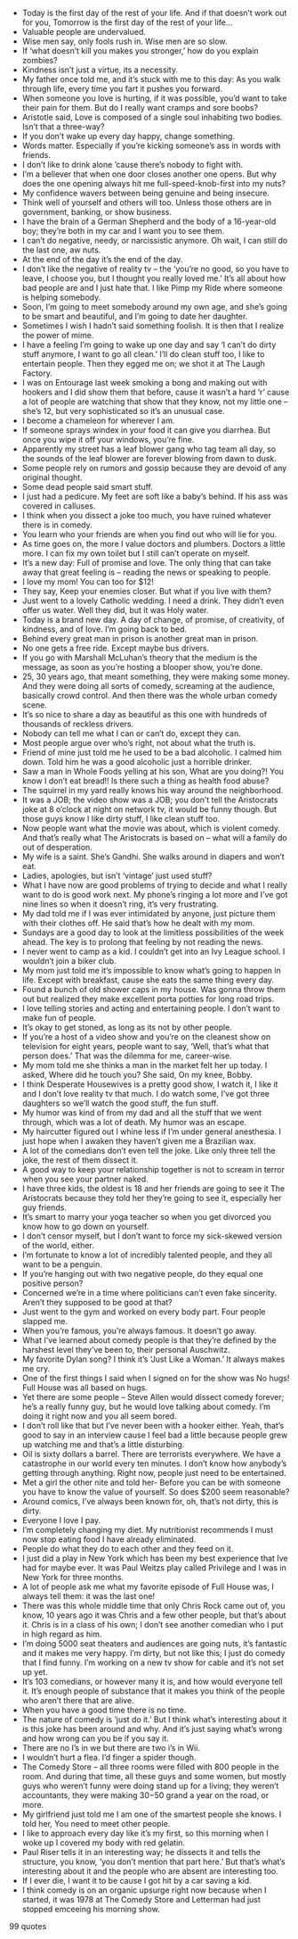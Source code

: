  - Today is the first day of the rest of your life. And if that doesn’t work out for you, Tomorrow is the first day of the rest of your life...
 - Valuable people are undervalued.
 - Wise men say, only fools rush in. Wise men are so slow.
 - If ‘what doesn’t kill you makes you stronger,’ how do you explain zombies?
 - Kindness isn’t just a virtue, its a necessity.
 - My father once told me, and it’s stuck with me to this day: As you walk through life, every time you fart it pushes you forward.
 - When someone you love is hurting, if it was possible, you’d want to take their pain for them. But do I really want cramps and sore boobs?
 - Aristotle said, Love is composed of a single soul inhabiting two bodies. Isn’t that a three-way?
 - If you don’t wake up every day happy, change something.
 - Words matter. Especially if you’re kicking someone’s ass in words with friends.
 - I don’t like to drink alone ’cause there’s nobody to fight with.
 - I’m a believer that when one door closes another one opens. But why does the one opening always hit me full-speed-knob-first into my nuts?
 - My confidence wavers between being genuine and being insecure.
 - Think well of yourself and others will too. Unless those others are in government, banking, or show business.
 - I have the brain of a German Shepherd and the body of a 16-year-old boy; they’re both in my car and I want you to see them.
 - I can’t do negative, needy, or narcissistic anymore. Oh wait, I can still do the last one, aw nuts.
 - At the end of the day it’s the end of the day.
 - I don’t like the negative of reality tv – the ‘you’re no good, so you have to leave, I choose you, but I thought you really loved me.’ It’s all about how bad people are and I just hate that. I like Pimp my Ride where someone is helping somebody.
 - Soon, I’m going to meet somebody around my own age, and she’s going to be smart and beautiful, and I’m going to date her daughter.
 - Sometimes I wish I hadn’t said something foolish. It is then that I realize the power of mime.
 - I have a feeling I’m going to wake up one day and say ‘I can’t do dirty stuff anymore, I want to go all clean.’ I’ll do clean stuff too, I like to entertain people. Then they egged me on; we shot it at The Laugh Factory.
 - I was on Entourage last week smoking a bong and making out with hookers and I did show them that before, cause it wasn’t a hard ‘r’ cause a lot of people are watching that show that they know, not my little one – she’s 12, but very sophisticated so it’s an unusual case.
 - I become a chameleon for wherever I am.
 - If someone sprays windex in your food it can give you diarrhea. But once you wipe it off your windows, you’re fine.
 - Apparently my street has a leaf blower gang who tag team all day, so the sounds of the leaf blower are forever blowing from dawn to dusk.
 - Some people rely on rumors and gossip because they are devoid of any original thought.
 - Some dead people said smart stuff.
 - I just had a pedicure. My feet are soft like a baby’s behind. If his ass was covered in calluses.
 - I think when you dissect a joke too much, you have ruined whatever there is in comedy.
 - You learn who your friends are when you find out who will lie for you.
 - As time goes on, the more I value doctors and plumbers. Doctors a little more. I can fix my own toilet but I still can’t operate on myself.
 - It’s a new day: Full of promise and love. The only thing that can take away that great feeling is – reading the news or speaking to people.
 - I love my mom! You can too for $12!
 - They say, Keep your enemies closer. But what if you live with them?
 - Just went to a lovely Catholic wedding. I need a drink. They didn’t even offer us water. Well they did, but it was Holy water.
 - Today is a brand new day. A day of change, of promise, of creativity, of kindness, and of love. I’m going back to bed.
 - Behind every great man in prison is another great man in prison.
 - No one gets a free ride. Except maybe bus drivers.
 - If you go with Marshall McLuhan’s theory that the medium is the message, as soon as you’re hosting a blooper show, you’re done.
 - 25, 30 years ago, that meant something, they were making some money. And they were doing all sorts of comedy, screaming at the audience, basically crowd control. And then there was the whole urban comedy scene.
 - It’s so nice to share a day as beautiful as this one with hundreds of thousands of reckless drivers.
 - Nobody can tell me what I can or can’t do, except they can.
 - Most people argue over who’s right, not about what the truth is.
 - Friend of mine just told me he used to be a bad alcoholic. I calmed him down. Told him he was a good alcoholic just a horrible drinker.
 - Saw a man in Whole Foods yelling at his son, What are you doing?! You know I don’t eat bread!! Is there such a thing as health food abuse?
 - The squirrel in my yard really knows his way around the neighborhood.
 - It was a JOB; the video show was a JOB; you don’t tell the Aristocrats joke at 8 o’clock at night on network tv, it would be funny though. But those guys know I like dirty stuff, I like clean stuff too.
 - Now people want what the movie was about, which is violent comedy. And that’s really what The Aristocrats is based on – what will a family do out of desperation.
 - My wife is a saint. She’s Gandhi. She walks around in diapers and won’t eat.
 - Ladies, apologies, but isn’t ‘vintage’ just used stuff?
 - What I have now are good problems of trying to decide and what I really want to do is good work next. My phone’s ringing a lot more and I’ve got nine lines so when it doesn’t ring, it’s very frustrating.
 - My dad told me if I was ever intimidated by anyone, just picture them with their clothes off. He said that’s how he dealt with my mom.
 - Sundays are a good day to look at the limitless possibilities of the week ahead. The key is to prolong that feeling by not reading the news.
 - I never went to camp as a kid. I couldn’t get into an Ivy League school. I wouldn’t join a biker club.
 - My mom just told me it’s impossible to know what’s going to happen in life. Except with breakfast, cause she eats the same thing every day.
 - Found a bunch of old shower caps in my house. Was gonna throw them out but realized they make excellent porta potties for long road trips.
 - I love telling stories and acting and entertaining people. I don’t want to make fun of people.
 - It’s okay to get stoned, as long as its not by other people.
 - If you’re a host of a video show and you’re on the cleanest show on television for eight years, people want to say, ‘Well, that’s what that person does.’ That was the dilemma for me, career-wise.
 - My mom told me she thinks a man in the market felt her up today. I asked, Where did he touch you? She said, On my knee, Bobby.
 - I think Desperate Housewives is a pretty good show, I watch it, I like it and I don’t love reality tv that much. I do watch some, I’ve got three daughters so we’ll watch the good stuff, the fun stuff.
 - My humor was kind of from my dad and all the stuff that we went through, which was a lot of death. My humor was an escape.
 - My haircutter figured out I whine less if I’m under general anesthesia. I just hope when I awaken they haven’t given me a Brazilian wax.
 - A lot of the comedians don’t even tell the joke. Like only three tell the joke, the rest of them dissect it.
 - A good way to keep your relationship together is not to scream in terror when you see your partner naked.
 - I have three kids, the oldest is 18 and her friends are going to see it The Aristocrats because they told her they’re going to see it, especially her guy friends.
 - It’s smart to marry your yoga teacher so when you get divorced you know how to go down on yourself.
 - I don’t censor myself, but I don’t want to force my sick-skewed version of the world, either.
 - I’m fortunate to know a lot of incredibly talented people, and they all want to be a penguin.
 - If you’re hanging out with two negative people, do they equal one positive person?
 - Concerned we’re in a time where politicians can’t even fake sincerity. Aren’t they supposed to be good at that?
 - Just went to the gym and worked on every body part. Four people slapped me.
 - When you’re famous, you’re always famous. It doesn’t go away.
 - What I’ve learned about comedy people is that they’re defined by the harshest level they’ve been to, their personal Auschwitz.
 - My favorite Dylan song? I think it’s ‘Just Like a Woman.’ It always makes me cry.
 - One of the first things I said when I signed on for the show was No hugs! Full House was all based on hugs.
 - Yet there are some people – Steve Allen would dissect comedy forever; he’s a really funny guy, but he would love talking about comedy. I’m doing it right now and you all seem bored.
 - I don’t roll like that but I’ve never been with a hooker either. Yeah, that’s good to say in an interview cause I feel bad a little because people grew up watching me and that’s a little disturbing.
 - Oil is sixty dollars a barrel. There are terrorists everywhere. We have a catastrophe in our world every ten minutes. I don’t know how anybody’s getting through anything. Right now, people just need to be entertained.
 - Met a girl the other nite and told her- Before you can be with someone you have to know the value of yourself. So does $200 seem reasonable?
 - Around comics, I’ve always been known for, oh, that’s not dirty, this is dirty.
 - Everyone I love I pay.
 - I’m completely changing my diet. My nutritionist recommends I must now stop eating food I have already eliminated.
 - People do what they do to each other and they feed on it.
 - I just did a play in New York which has been my best experience that Ive had for maybe ever. It was Paul Weitzs play called Privilege and I was in New York for three months.
 - A lot of people ask me what my favorite episode of Full House was, I always tell them: it was the last one!
 - There was this whole middle time that only Chris Rock came out of, you know, 10 years ago it was Chris and a few other people, but that’s about it. Chris is in a class of his own; I don’t see another comedian who I put in high regard as him.
 - I’m doing 5000 seat theaters and audiences are going nuts, it’s fantastic and it makes me very happy. I’m dirty, but not like this; I just do comedy that I find funny. I’m working on a new tv show for cable and it’s not set up yet.
 - It’s 103 comedians, or however many it is, and how would everyone tell it. It’s enough people of substance that it makes you think of the people who aren’t there that are alive.
 - When you have a good time there is no time.
 - The nature of comedy is ‘just do it.’ But I think what’s interesting about it is this joke has been around and why. And it’s just saying what’s wrong and how wrong can you be if you say it.
 - There are no I’s in we but there are two i’s in Wii.
 - I wouldn’t hurt a flea. I’d finger a spider though.
 - The Comedy Store – all three rooms were filled with 800 people in the room. And during that time, all these guys and some women, but mostly guys who weren’t funny were doing stand up for a living; they weren’t accountants, they were making $30-$50 grand a year on the road, or more.
 - My girlfriend just told me I am one of the smartest people she knows. I told her, You need to meet other people.
 - I like to approach every day like it’s my first, so this morning when I woke up I covered my body with red gelatin.
 - Paul Riser tells it in an interesting way; he dissects it and tells the structure, you know, ‘you don’t mention that part here.’ But that’s what’s interesting about it and the people who are absent are interesting too.
 - If I ever die, I want it to be cause I got hit by a car saving a kid.
 - I think comedy is on an organic upsurge right now because when I started, it was 1978 at The Comedy Store and Letterman had just stopped emceeing his morning show.

99 quotes
